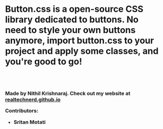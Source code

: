 <h1>Button.css is a open-source CSS library dedicated to buttons. No need to style your own buttons anymore, import <b>button.css</b> to your project and apply some classes, and you're good to go!</h1>
</br>
</br>
<h3>Made by Nithil Krishnaraj. Check out my website at <a href="https://realtechnerd.github.io" target="_blank">realtechnerd.github.io</a>

Contributors:
<ul>
  <li>Sritan Motati</li>
</ul>

